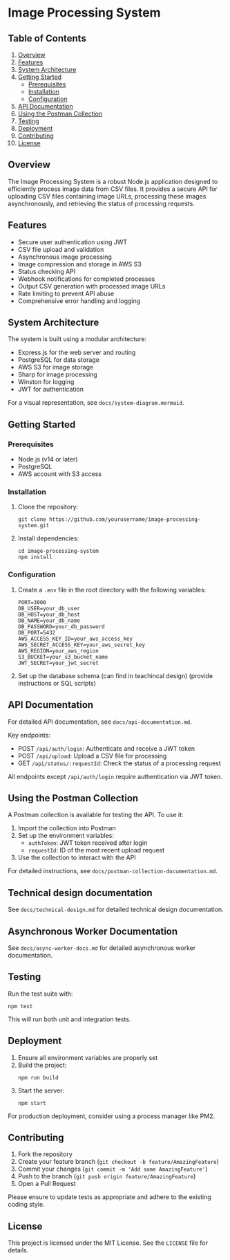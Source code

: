 # Image Processing System

## Table of Contents
1. [Overview](#overview)
2. [Features](#features)
3. [System Architecture](#system-architecture)
4. [Getting Started](#getting-started)
   - [Prerequisites](#prerequisites)
   - [Installation](#installation)
   - [Configuration](#configuration)
5. [API Documentation](#api-documentation)
6. [Using the Postman Collection](#using-the-postman-collection)
7. [Testing](#testing)
8. [Deployment](#deployment)
9. [Contributing](#contributing)
10. [License](#license)

## Overview

The Image Processing System is a robust Node.js application designed to efficiently process image data from CSV files. It provides a secure API for uploading CSV files containing image URLs, processing these images asynchronously, and retrieving the status of processing requests.

## Features

- Secure user authentication using JWT
- CSV file upload and validation
- Asynchronous image processing
- Image compression and storage in AWS S3
- Status checking API
- Webhook notifications for completed processes
- Output CSV generation with processed image URLs
- Rate limiting to prevent API abuse
- Comprehensive error handling and logging

## System Architecture

The system is built using a modular architecture:

- Express.js for the web server and routing
- PostgreSQL for data storage
- AWS S3 for image storage
- Sharp for image processing
- Winston for logging
- JWT for authentication

For a visual representation, see `docs/system-diagram.mermaid`.

## Getting Started

### Prerequisites

- Node.js (v14 or later)
- PostgreSQL
- AWS account with S3 access

### Installation

1. Clone the repository:
   ```
   git clone https://github.com/yourusername/image-processing-system.git
   ```

2. Install dependencies:
   ```
   cd image-processing-system
   npm install
   ```

### Configuration

1. Create a `.env` file in the root directory with the following variables:
   ```
   PORT=3000
   DB_USER=your_db_user
   DB_HOST=your_db_host
   DB_NAME=your_db_name
   DB_PASSWORD=your_db_password
   DB_PORT=5432
   AWS_ACCESS_KEY_ID=your_aws_access_key
   AWS_SECRET_ACCESS_KEY=your_aws_secret_key
   AWS_REGION=your_aws_region
   S3_BUCKET=your_s3_bucket_name
   JWT_SECRET=your_jwt_secret
   ```

2. Set up the database schema (can find in teachincal design) (provide instructions or SQL scripts)

## API Documentation

For detailed API documentation, see `docs/api-documentation.md`.

Key endpoints:
- POST `/api/auth/login`: Authenticate and receive a JWT token
- POST `/api/upload`: Upload a CSV file for processing
- GET `/api/status/:requestId`: Check the status of a processing request

All endpoints except `/api/auth/login` require authentication via JWT token.

## Using the Postman Collection

A Postman collection is available for testing the API. To use it:

1. Import the collection into Postman
2. Set up the environment variables:
   - `authToken`: JWT token received after login
   - `requestId`: ID of the most recent upload request
3. Use the collection to interact with the API

For detailed instructions, see `docs/postman-collection-documentation.md`.

## Technical design documentation

See `docs/technical-design.md` for detailed technical design documentation.

## Asynchronous Worker Documentation

See `docs/async-worker-docs.md` for detailed asynchronous worker documentation.

## Testing

Run the test suite with:
```
npm test
```

This will run both unit and integration tests.

## Deployment

1. Ensure all environment variables are properly set
2. Build the project:
   ```
   npm run build
   ```
3. Start the server:
   ```
   npm start
   ```

For production deployment, consider using a process manager like PM2.

## Contributing

1. Fork the repository
2. Create your feature branch (`git checkout -b feature/AmazingFeature`)
3. Commit your changes (`git commit -m 'Add some AmazingFeature'`)
4. Push to the branch (`git push origin feature/AmazingFeature`)
5. Open a Pull Request

Please ensure to update tests as appropriate and adhere to the existing coding style.

## License

This project is licensed under the MIT License. See the `LICENSE` file for details.
